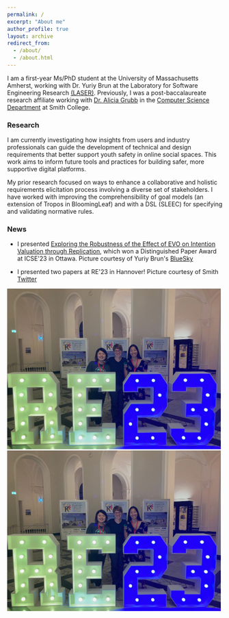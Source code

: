 ```yaml
---
permalink: /
excerpt: "About me"
author_profile: true
layout: archive
redirect_from: 
  - /about/
  - /about.html
---
```


I am a first-year Ms/PhD student at the University of Massachusetts Amherst, working with Dr. Yuriy Brun at the Laboratory for Software Engineering Research [(LASER)](https://laser.cs.umass.edu/). Previously, I was a post-baccalaureate research affiliate working with [Dr. Alicia Grubb](https://amgrubb.github.io/) in the [Computer Science Department](http://cs.smith.edu/) at Smith College.  

### Research 

I am currently investigating how insights from users and industry professionals can guide the development of technical and design requirements that better support youth safety in online social spaces. This work aims to inform future tools and practices for building safer, more supportive digital platforms.

My prior research focused on ways to enhance a collaborative and holistic requirements elicitation process involving a diverse set of stakeholders. I have worked with improving the comprehensibility of goal models (an extension of Tropos in BloomingLeaf) and with a DSL (SLEEC) for specifying and validating normative rules.

### News

- I presented [Exploring the Robustness of the Effect of EVO on Intention Valuation through Replication](https://yesugenb.github.io/icse25-paper.pdf), which won a Distinguished Paper Award at ICSE'23 in Ottawa. Picture courtesy of Yuriy Brun's [BlueSky](https://bsky.app/profile/yuriybrun.bsky.social/post/3lo4j7y2exc2i)
 
- I presented two papers at RE'23 in Hannover! Picture courtesy of Smith [Twitter](https://twitter.com/smithcollege/status/1717164135874429187/photo/1)

[<img src="images/re-2023.png"  width="500" >](https://bsky.app/profile/yuriybrun.bsky.social/post/3lo4j7y2exc2i)
[<img src="images/re-2023.png"  width="500" >](https://twitter.com/smithcollege/status/1717164135874429187/photo/1)
